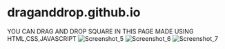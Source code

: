 # draganddrop.github.io
YOU CAN DRAG AND DROP SQUARE IN THIS PAGE MADE USING HTML,CSS,JAVASCRIPT
![Screenshot_5](https://github.com/DhananjayKhodaskar/draganddrop.github.io/assets/125384723/f0819b80-d252-4a85-af7d-3dcf5aebde1b)
![Screenshot_6](https://github.com/DhananjayKhodaskar/draganddrop.github.io/assets/125384723/03c82d86-31f8-4a8f-8bf4-04f66ddd9147)
![Screenshot_7](https://github.com/DhananjayKhodaskar/draganddrop.github.io/assets/125384723/210c61ae-c006-428e-8cd3-1d275dec6c88)
